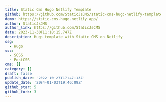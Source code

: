 ```yaml
---
title: Static Cms Hugo Netlify Template
github: https://github.com/StaticJsCMS/static-cms-hugo-netlify-template
demo: https://static-cms-hugo.netlify.app/
author: StaticJsCMS
author_link: https://github.com/StaticJsCMS
date: 2023-11-30T11:18:15.747Z
description: Hugo template with Static CMS on Netlify
ssg:
  - Hugo
css:
  - SCSS
  - PostCSS
cms: []
category: []
draft: false
publish_date: '2022-10-27T17:47:13Z'
update_date: '2024-01-03T19:46:09Z'
github_star: 5
github_fork: 3
---
```

